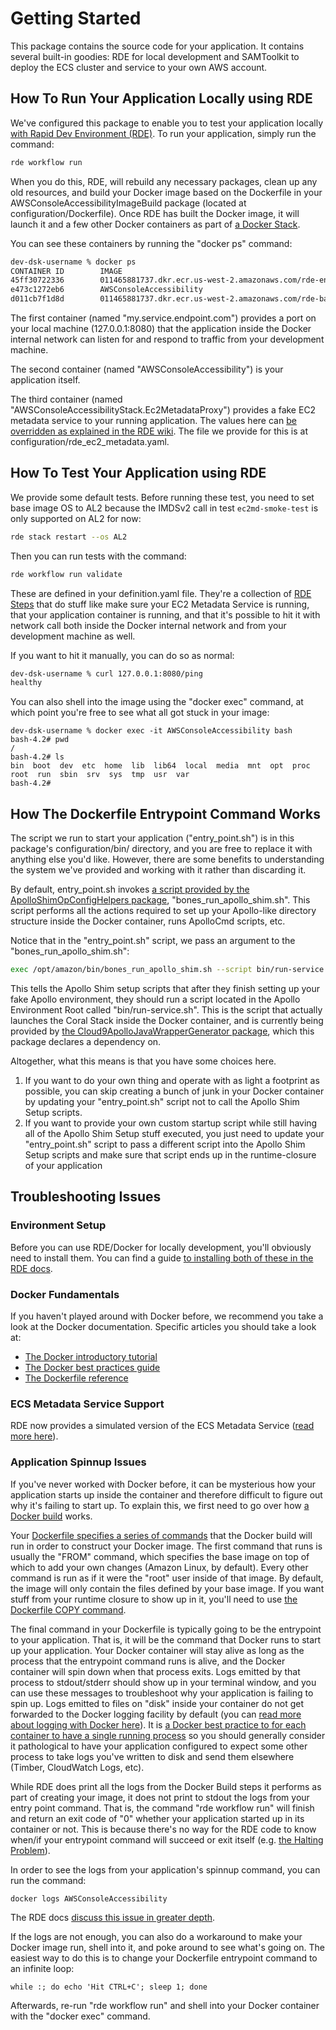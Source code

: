 # Getting Started

This package contains the source code for your application.
It contains several built-in goodies: RDE for local development and SAMToolkit to deploy the ECS cluster and service to your own AWS account.

## How To Run Your Application Locally using RDE

We've configured this package to enable you to test your application locally [with Rapid Dev Environment (RDE)](https://builderhub.corp.amazon.com/tools/rde/index.html).  To run your application, simply run the command:

```sh
rde workflow run
```

When you do this, RDE, will rebuild any necessary packages, clean up any old resources, and build your Docker image based on the Dockerfile in your AWSConsoleAccessibilityImageBuild package (located at configuration/Dockerfile).  Once RDE has built the Docker image, it will launch it and a few other Docker containers as part of [a Docker Stack](https://docs.docker.com/get-started/part5/).

You can see these containers by running the "docker ps" command:

```sh
dev-dsk-username % docker ps
CONTAINER ID        IMAGE                                                       COMMAND                   CREATED             STATUS              PORTS                      NAMES
45ff30722336        011465881737.dkr.ecr.us-west-2.amazonaws.com/rde-endpoint   "/bin/sh -c 'trap \"/b"   21 minutes ago      Up 21 minutes       127.0.0.1:8080->8080/tcp   my.service.endpoint.com
e473c1272eb6        AWSConsoleAccessibility                                  "/bin/sh -c 'sleep 5;"    21 minutes ago      Up 21 minutes       8080/tcp, 8443/tcp         AWSConsoleAccessibility
d011cb7f1d8d        011465881737.dkr.ecr.us-west-2.amazonaws.com/rde-base       "/home/deceneu/binary"    22 minutes ago      Up 22 minutes                                  AWSConsoleAccessibilityStack.Ec2MetadataProxy
```

The first container (named "my.service.endpoint.com") provides a port on your local machine (127.0.0.1:8080) that the application inside the Docker internal network can listen for and respond to traffic from your development machine.

The second container (named "AWSConsoleAccessibility") is your application itself.

The third container (named "AWSConsoleAccessibilityStack.Ec2MetadataProxy") provides a fake EC2 metadata service to your running application.  The values here can [be overridden as explained in the RDE wiki](https://w.amazon.com/index.php/RDE/How_do_I#Overwrite_the_values_returned_by_the_EC2_metadata_service_from_the_Personal_Stack_.28i.e._change_the_AWS_account_region.29).  The file we provide for this is at configuration/rde_ec2_metadata.yaml.


## How To Test Your Application using RDE

We provide some default tests. Before running these test, you need to set base image OS to AL2 because the IMDSv2 call in test `ec2md-smoke-test`
is only supported on AL2 for now:
```sh
rde stack restart --os AL2
```

Then you can run tests with the command:

```sh
rde workflow run validate
```

These are defined in your definition.yaml file.  They're a collection of [RDE Steps](https://w.amazon.com/index.php/RDE/Definition#steps) that do stuff like make sure your EC2 Metadata Service is running, that your application container is running, and that it's possible to hit it with network call both inside the Docker internal network and from your development machine as well.

If you want to hit it manually, you can do so as normal:

```sh
dev-dsk-username % curl 127.0.0.1:8080/ping
healthy
```

You can also shell into the image using the "docker exec" command, at which point you're free to see what all got stuck in your image:

```
dev-dsk-username % docker exec -it AWSConsoleAccessibility bash
bash-4.2# pwd
/
bash-4.2# ls
bin  boot  dev  etc  home  lib  lib64  local  media  mnt  opt  proc  root  run  sbin  srv  sys  tmp  usr  var
bash-4.2#
```

## How The Dockerfile Entrypoint Command Works

The script we run to start your application ("entry_point.sh") is in this package's configuration/bin/ directory, and you are free to replace it with anything else you'd like.  However, there are some benefits to understanding the system we've provided and working with it rather than discarding it.

By default, entry_point.sh invokes [a script provided by the ApolloShimOpConfigHelpers package](https://code.amazon.com/packages/ApolloShimOpConfigHelpers/blobs/88f29d0d13fcbb6a207b0ec1e8ac90038883b623/--/bin/bones_run_apollo_shim.sh#L9), "bones_run_apollo_shim.sh".  This script performs all the actions required to set up your Apollo-like directory structure inside the Docker container, runs ApolloCmd scripts, etc.

Notice that in the "entry_point.sh" script, we pass an argument to the "bones_run_apollo_shim.sh":

```sh
exec /opt/amazon/bin/bones_run_apollo_shim.sh --script bin/run-service.sh
```

 This tells the Apollo Shim setup scripts that after they finish setting up your fake Apollo environment, they should run a script located in the Apollo Environment Root called "bin/run-service.sh".  This is the script that actually launches the Coral Stack inside the Docker container, and is currently being provided by [the Cloud9ApolloJavaWrapperGenerator package](https://code.amazon.com/packages/Cloud9JavaWrapperGenerator), which this package declares a dependency on.

Altogether, what this means is that you have some choices here.

1. If you want to do your own thing and operate with as light a footprint as possible, you can skip creating a bunch of junk in your Docker container by updating your "entry_point.sh" script not to call the Apollo Shim Setup scripts.
2. If you want to provide your own custom startup script while still having all of the Apollo Shim Setup stuff executed, you just need to update your "entry_point.sh" script to pass a different script into the Apollo Shim Setup scripts and make sure that script ends up in the runtime-closure of your application

## Troubleshooting Issues

### Environment Setup

Before you can use RDE/Docker for locally development, you'll obviously need to install them.  You can find a guide [to installing both of these in the RDE docs](https://builderhub.corp.amazon.com/docs/rde/cli-guide/setup.html).

### Docker Fundamentals

If you haven't played around with Docker before, we recommend you take a look at the Docker documentation.  Specific articles you should take a look at:

* [The Docker introductory tutorial](https://docs.docker.com/get-started/)
* [The Docker best practices guide](https://docs.docker.com/develop/dev-best-practices/)
* [The Dockerfile reference](https://docs.docker.com/engine/reference/builder/)

### ECS Metadata Service Support

RDE now provides a simulated version of the ECS Metadata Service ([read more here](https://builderhub.corp.amazon.com/blog/rde-now-has-ecs-local-endpoints-support-for-container-applications/)).

### Application Spinnup Issues

If you've never worked with Docker before, it can be mysterious how your application starts up inside the container and therefore difficult to figure out why it's failing to start up.  To explain this, we first need to go over how [a Docker build](https://docs.docker.com/engine/reference/commandline/build/) works.

Your [Dockerfile specifies a series of commands](https://docs.docker.com/engine/reference/builder/) that the Docker build will run in order to construct your Docker image.  The first command that runs is usually the "FROM" command, which specifies the base image on top of which to add your own changes (Amazon Linux, by default).  Every other command is run as if it were the "root" user inside of that image.  By default, the image will only contain the files defined by your base image.  If you want stuff from your runtime closure to show up in it, you'll need to use [the Dockerfile COPY command](https://docs.docker.com/engine/reference/builder/#copy).

The final command in your Dockerfile is typically going to be the entrypoint to your application.  That is, it will be the command that Docker runs to start up your application.  Your Docker container will stay alive as long as the process that the entrypoint command runs is alive, and the Docker container will spin down when that process exits.  Logs emitted by that process to stdout/stderr should show up in your terminal window, and you can use these messages to troubleshoot why your application is failing to spin up.  Logs emitted to files on "disk" inside your container do not get forwarded to the Docker logging facility by default (you can [read more about logging with Docker here](https://docs.docker.com/config/containers/logging/)).  It is [a Docker best practice to for each container to have a single running process](https://docs.docker.com/develop/develop-images/dockerfile_best-practices/#decouple-applications) so you should generally consider it pathological to have your application configured to expect some other process to take logs you've written to disk and send them elsewhere (Timber, CloudWatch Logs, etc).

While RDE does print all the logs from the Docker Build steps it performs as part of creating your image, it does not print to stdout the logs from your entry point command.  That is, the command "rde workflow run" will finish and return an exit code of "0" whether your application started up in its container or not.  This is because there's no way for the RDE code to know when/if your entrypoint command will succeed or exit itself (e.g. [the Halting Problem](https://en.wikipedia.org/wiki/Halting_problem)).

In order to see the logs from your application's spinnup command, you can run the command:

```
docker logs AWSConsoleAccessibility
```

The RDE docs [discuss this issue in greater depth](https://w.amazon.com/index.php/RDE/Tutorial/Container_Applications#Why_isn.27t_RDE_printing_the_startup_logs.2Fexit_code_of_my_container_startup_logic).

If the logs are not enough, you can also do a workaround to make your Docker image run, shell into it, and poke around to see what's going on.  The easiest way to do this is to change your Dockerfile entrypoint command to an infinite loop:

```
while :; do echo 'Hit CTRL+C'; sleep 1; done
```

Afterwards, re-run "rde workflow run" and shell into your Docker container with the "docker exec" command.

